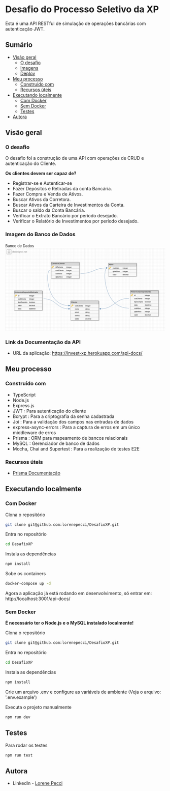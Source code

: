 # Desafio do Processo Seletivo da XP

Esta é uma API RESTful de simulação de operações bancárias com autenticação JWT.

## Sumário

- [Visão geral](#visão-geral)
  - [O desafio](#o-desafio)
  - [Imagens](#Imagem-do-banco-de-dados)
  - [Deploy](#Link-da-Documentação-da-API)
- [Meu processo](#meu-processo)
  - [Construído com](#construído-com)
  - [Recursos úteis](#recursos-úteis)
- [Executando localmente](#executando-localmente)
  - [Com Docker](#com-docker)
  - [Sem Docker](#sem-docker)
  - [Testes](#testes)
- [Autora](#autora)

## Visão geral

### O desafio

O desafio foi a construção de uma API com operações de CRUD e autenticação do Cliente.

**Os clientes devem ser capaz de?**

- Registrar-se e Autenticar-se
- Fazer Depósitos e Retiradas da conta Bancária.
- Fazer Compra e Venda de Ativos.
- Buscar Ativos da Corretora.
- Buscar Ativos da Carteira de Investimentos da Conta.
- Buscar o saldo da Conta Bancária.
- Verificar o Extrato Bancário por período desejado.
- Verificar o Relatório de Investimentos por período desejado.

### Imagem do Banco de Dados

<small>Banco de Dados</small>
![](./investimentosXP.png)

### Link da Documentação da API

- URL da aplicação: https://invest-xp.herokuapp.com/api-docs/

## Meu processo

### Construído com

- TypeScript
- Node.js
- Express.js
- JWT : Para autenticação do cliente
- Bcrypt : Para a criptografia da senha cadastrada
- Joi : Para a validação dos campos nas entradas de dados
- express-async-errors : Para a captura de erros em um único middleware de erros
- Prisma : ORM para mapeamento de bancos relacionais
- MySQL : Gerenciador de banco de dados
- Mocha, Chai and Supertest : Para a realização de testes E2E

### Recursos úteis

- [Prisma Documentação](https://www.prisma.io/)

## Executando localmente

### Com Docker

Clona o repositório

```bash
git clone git@github.com:lorenepecci/DesafioXP.git
```

Entra no repositório

```bash
cd DesafioXP
```

Instala as dependências

```bash
npm install
```

Sobe os containers

```bash
docker-compose up -d
```

Agora a aplicação já está rodando em desenvolvimento, só entrar em:  http://localhost:3001/api-docs/


### Sem Docker

**É necessário ter o Node.js e o MySQL instalado localmente!**

Clona o repositório

```bash
git clone git@github.com:lorenepecci/DesafioXP.git
```

Entra no repositório

```bash
cd DesafioXP
```

Instala as dependências

```bash
npm install
```

Crie um arquivo .env e configure as variáveis de ambiente (Veja o arquivo: '.env.example') 


Executa o projeto manualmente

```bash
npm run dev
```

## Testes

Para rodar os testes

```bash
npm run test
```

## Autora

- LinkedIn - [Lorene Pecci](https://www.linkedin.com/in/lorene-pecci/)
